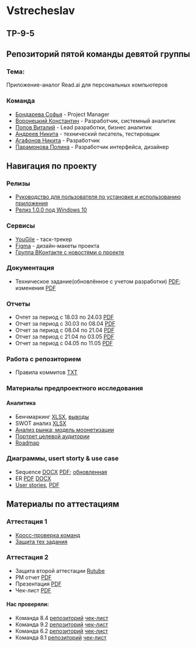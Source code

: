 # Vstrecheslav
## TP-9-5
## Репозиторий пятой команды девятой группы
### Тема: 
Приложение-аналог Read.ai для персональных компьютеров

### Команда
 - [Бондарева Софья](https://github.com/bebrusova "") - Project Manager
 - [Воронецкий Константин](https://github.com/kotovro "") - Разработчик, системный аналитик
 - [Попов Виталий](https://github.com/blacklavilass "") - Lead разработки, бизнес аналитик
 - [Андреев Никита](https://github.com/Neonchikk "") - технический писатель, тестировщик
 - [Агафонов Никита](https://github.com/Fatomartyr "") - Разработчик
 - [Парамонова Полина](https://github.com/Paramon2003 "") - Разработчик интерфейса, дизайнер
 
 ## Навигация по проекту

### Релизы
- [Руководство для пользователя по установке и использованию приложения](https://vk.com/wall-230195371_2)
- [Релиз 1.0.0 под Windows 10](https://drive.google.com/file/d/1PQHqgqaMJc2b2YNO1almrWnZ6WpSnmWP/view) 

### Сервисы

- [YouGile](https://ru.yougile.com/board/icqgfj2i9nk9) - таск-трекер
- [Figma](https://www.figma.com/file/tgjyOfaAtJQgewFkinZqpI?node-id=0:1&locale=en&type=design) - дизайн-макеты проекта
- [Группа ВКонтакте с новостями о проекте](https://vk.com/vstrecheslav)
### Документация

- Техническое задание(обновлённое с учетом разработки) [PDF](https://github.com/kotovro/TP-9-5/blob/main/Documents/%D0%A2%D0%B5%D1%85%D0%BD%D0%B8%D1%87%D0%B5%D1%81%D0%BA%D0%BE%D0%B5_%D0%B7%D0%B0%D0%B4%D0%B0%D0%BD%D0%B8%D0%B5_%D1%81_%D0%BF%D1%80%D0%B0%D0%B2%D0%BA%D0%B0%D0%BC%D0%B8.pdf); изменения [PDF](https://github.com/kotovro/TP-9-5/blob/main/Documents/%D0%A1%D0%BF%D0%B8%D1%81%D0%BE%D0%BA_%D0%B2%D0%BD%D0%B5%D1%81%D0%B5%D0%BD%D0%BD%D1%8B%D1%85_%D0%BF%D1%80%D0%B0%D0%B2%D0%BE%D0%BA_%D0%B2_%D1%82%D0%B5%D1%85%D0%BD%D0%B8%D1%87%D0%B5%D1%81%D0%BA%D0%BE%D0%B5_%D0%B7%D0%B0%D0%B4%D0%B0%D0%BD%D0%B8%D0%B5.pdf)

### Отчеты
- Очтет за период с 18.03 по 24.03 [PDF](https://bit.ly/4lC3QNT)
- Отчет за период с 30.03 по 08.04 [PDF](https://bit.ly/3GcbfDe) 
- Отчет за период с 08.04 по 21.04 [PDF](https://github.com/kotovro/TP-9-5/blob/main/Documents/%D0%9E%D1%82%D1%87%D0%B5%D1%82_%D0%B7%D0%B0_%D0%BF%D0%B5%D1%80%D0%B8%D0%BE%D0%B4_%D1%81_08_04_%D0%BF%D0%BE_21_04.pdf)
- Отчет за период с 21.04 по 03.05 [PDF](https://github.com/kotovro/TP-9-5/blob/main/Documents/%D0%9E%D1%82%D1%87%D0%B5%D1%82_%D0%B7%D0%B0_%D0%BF%D0%B5%D1%80%D0%B8%D0%BE%D0%B4_%D1%81_21_04_%D0%BF%D0%BE_03_05.pdf)
- Отчет за период с 04.05 по 11.05 [PDF](https://github.com/kotovro/TP-9-5/blob/main/Documents/%D0%9E%D1%82%D1%87%D0%B5%D1%82_%D0%B7%D0%B0_%D0%BF%D0%B5%D1%80%D0%B8%D0%BE%D0%B4_%D1%81_4_05_%D0%BF%D0%BE_11_05.pdf)
### Работа с репозиторием

- Правила коммитов [TXT](https://github.com/kotovro/TP-9-5/blob/main/Documents/commitrules.txt)
### Материалы предпроектного исследования
#### Аналитика
- Бенчмаркинг [XLSX](https://shorturl.at/X3Igz), [выводы](https://docs.google.com/document/d/1G0JKdgnGKwCzXxGnt9JjcxBIZKs8HunQ/edit?usp=sharing&ouid=114850176025970822206&rtpof=true&sd=true)
- SWOT анализ [XLSX](https://shorturl.at/58z0T)
- [Анализ рынка; модель моонетизации](https://github.com/kotovro/TP-9-5/blob/main/Documents/Предпроектные%20исследования/Анализ%20рынка%20и%20модель%20монетизации.pdf)
- [Портрет целевой аудитории](https://github.com/kotovro/TP-9-5/blob/main/Documents/Предпроектные%20исследования/Портрет%20целевой%20аудитории.pdf)
- [Roadmap](https://github.com/kotovro/TP-9-5/blob/main/Documents/RoadmapPDF.pdf)

### Диаграммы, usert storty & use case
- Sequence [DOCX](https://bit.ly/41Ozvno) [PDF](https://shorturl.at/uPZeM); [обновленная](https://github.com/kotovro/TP-9-5/blob/main/Documents/Diagrams/%D0%9E%D0%B1%D0%BD%D0%BE%D0%B2%D0%BB%D0%B5%D0%BD%D0%BD%D0%B0%D1%8F_sequence_diagram.pdf)
- ER [PDF](https://shorturl.at/GvHCe) [DOCX](https://bit.ly/erd_docx)
- [User stories](https://docs.google.com/document/d/1VI38AyJcwgZ0zJBAdn-Z_-T8HVos9nWfmZwtC185uNU/edit?usp=sharing), [PDF](https://github.com/kotovro/TP-9-5/blob/main/Documents/User_stories_and_use_cases.pdf)  
 ## Материалы по аттестациям
 ### Аттестация 1
 - [Кросс-проверка команд](https://docs.google.com/spreadsheets/d/16dYTz6zW2YxYeqqG0Wbo7U_hYHtsoE2jADToYRZJZ2s/edit?usp=sharing)
 - [Защита тех задания](https://drive.google.com/file/d/1Fx6a6WyuxJ6CGGZiUwpdNjLTP9FReBP4/view?usp=drivesdk)
 ### Аттестация 2
 - Защита второй аттестации [Rutube](https://rutube.ru/video/f2f09203d8218bb849fc84aa4cc1bc8b/)
 - PM отчет [PDF](https://github.com/kotovro/TP-9-5/blob/main/Documents/PM_report__second__att.pdf)
 - Презентация [PDF](https://github.com/kotovro/TP-9-5/blob/main/Documents/%D0%92%D1%8B%D1%81%D1%82%D1%83%D0%BF%D0%BB%D0%B5%D0%BD%D0%B8%D0%B5/Attestation_2_presentation.pdf)
 - Чек-лист [PDF](https://github.com/kotovro/TP-9-5/blob/main/Documents/TP_checklist_second_att.pdf)
#### Нас проверяли:
- Команда 8.4 [репозиторий](https://github.com/nmasalkin/Project-work) [чек-лиcт](https://docs.google.com/spreadsheets/d/1Ja0ObTKoGNE-lEmVByOKiuTt0JGaLL0GPGK6Uz6He0U/edit?gid=0#gid=0)
- Команда 9.2 [репозиторий](https://github.com/LatinMapsLives/GigaGuide) [чек-лист](https://github.com/LatinMapsLives/GigaGuide/blob/main/documentation/%D0%A7%D0%B5%D0%BA%D0%BB%D0%B8%D1%81%D1%82%209.2.pdf)
- Команда 6.2 [репозиторий](https://github.com/AlexanderLaptev/Taskbench) [чек-лист](https://github.com/AlexanderLaptev/Taskbench/blob/main/docs/%D0%A7%D0%B5%D0%BA%D0%BB%D0%B8%D1%81%D1%82%202%20%D1%8D%D1%82%D0%B0%D0%BF.pdf)
- Команда 8.1 [репозиторий](https://github.com/mxnmiraii/Vkatun) [чек-лист](https://github.com/mxnmiraii/Vkatun/blob/main/%D0%9C%D0%B5%D0%B6%D0%BA%D0%BE%D0%BC%D0%B0%D0%BD%D0%B4%D0%BD%D0%B0%D1%8F%20%D0%BF%D1%80%D0%BE%D0%B2%D0%B5%D1%80%D0%BA%D0%B0/checklist2_8_1.pdf)

